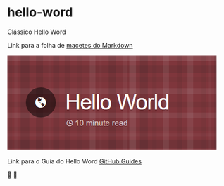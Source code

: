 # hello-word
Clássico Hello Word

Link para a folha de [macetes do Markdown](https://github.com/adam-p/markdown-here/wiki/Markdown-Cheatsheet)

![Log do Hello Word](https://github.com/LucasPires50/hello-word/blob/readme-edit/hello%20word.PNG "Logo Hello Word")

Link para o Guia do Hello Word [GitHub Guides](https://guides.github.com/activities/hello-world/)

:japanese_goblin: [:japanese_ogre:](https://gist.github.com/rxaviers/7360908) 
